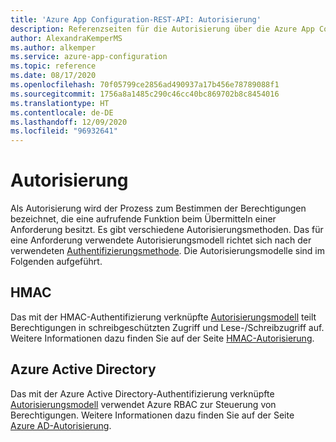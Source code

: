 ```yaml
---
title: 'Azure App Configuration-REST-API: Autorisierung'
description: Referenzseiten für die Autorisierung über die Azure App Configuration-REST-API
author: AlexandraKemperMS
ms.author: alkemper
ms.service: azure-app-configuration
ms.topic: reference
ms.date: 08/17/2020
ms.openlocfilehash: 70f05799ce2856ad490937a17b456e78789088f1
ms.sourcegitcommit: 1756a8a1485c290c46cc40bc869702b8c8454016
ms.translationtype: HT
ms.contentlocale: de-DE
ms.lasthandoff: 12/09/2020
ms.locfileid: "96932641"
---
```

# <a name="authorization"></a>Autorisierung

Als Autorisierung wird der Prozess zum Bestimmen der Berechtigungen bezeichnet, die eine aufrufende Funktion beim Übermitteln einer Anforderung besitzt. Es gibt verschiedene Autorisierungsmethoden. Das für eine Anforderung verwendete Autorisierungsmodell richtet sich nach der verwendeten [Authentifizierungsmethode](./rest-api-authentication-index.md). Die Autorisierungsmodelle sind im Folgenden aufgeführt.

## <a name="hmac"></a>HMAC

Das mit der HMAC-Authentifizierung verknüpfte [Autorisierungsmodell](./rest-api-authorization-hmac.md) teilt Berechtigungen in schreibgeschützten Zugriff und Lese-/Schreibzugriff auf. Weitere Informationen dazu finden Sie auf der Seite [HMAC-Autorisierung](./rest-api-authorization-hmac.md).

## <a name="azure-active-directory"></a>Azure Active Directory

Das mit der Azure Active Directory-Authentifizierung verknüpfte [Autorisierungsmodell](./rest-api-authorization-azure-ad.md) verwendet Azure RBAC zur Steuerung von Berechtigungen. Weitere Informationen dazu finden Sie auf der Seite [Azure AD-Autorisierung](./rest-api-authorization-azure-ad.md).
